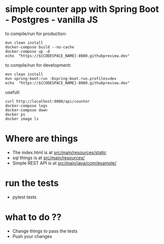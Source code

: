 # simple counter app with Spring Boot - Postgres - vanilla JS


to compile/run for production:
```
mvn clean install  
docker-compose build --no-cache 
docker-compose up -d
echo  "https://${CODESPACE_NAME}-8080.githubpreview.dev"
```

to compile/run for development:
```
mvn clean install  
mvn spring-boot:run -Dspring-boot.run.profiles=dev
echo  "https://${CODESPACE_NAME}-8080.githubpreview.dev"
```

usefull:
```
curl http://localhost:8080/api/counter
docker-compose logs
docker-compose down
docker ps 
docker image ls 
```
# Where are things

- The index.html is at [src/main/resources/static](/src/main/resources/static/index.html)
- sql things is at [src/main/resources/](/src/main/resources/)
- Simple REST API is at [src/main/java/com/example/](src/main/java/com/example/counter/CounterController.java)

# run the tests
- pytest tests

# what to do ??
- Change things to pass the tests
- Push your changes 
